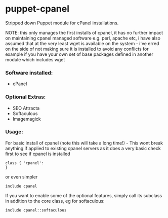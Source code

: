 puppet-cpanel
=============

Stripped down Puppet module for cPanel installations.

NOTE: this only manages the first installs of cpanel, it has no further impact on maintaining cpanel managed software e.g. perl, apache etc, i have also assumed that at the very least wget is available on the system - i've erred on the side of not making sure it is installed to avoid any conflicts for example if you have your own set of base packages defined in another module which includes wget

### Software installed:
* cPanel

### Optional Extras:
* SEO Attracta
* Softaculous
* Imagemagick

### Usage:

For basic install of cpanel (note this will take a long time!) - This wont break anything if applied to existing cpanel servers as it does a very basic check first to see if cpanel is installed

```puppet
class { 'cpanel':
}
```

or even simpler

```puppet
include cpanel
```

If you want to enable some of the optional features, simply call its subclass in addition to the core class, eg for softaculous:

```puppet
include cpanel::softaculous
```